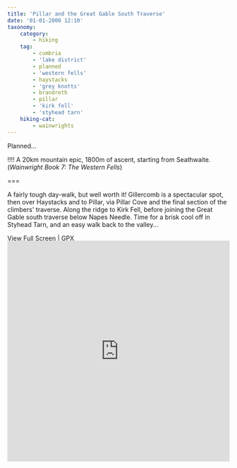 ```yaml
---
title: 'Pillar and the Great Gable South Traverse'
date: '01-01-2000 12:10'
taxonomy:
    category:
        - hiking
    tag:
        - cumbria
        - 'lake district'
        - planned
        - 'western fells'
        - haystacks
        - 'grey knotts'
        - brandreth
        - pillar
        - 'kirk fell'
        - 'styhead tarn'
    hiking-cat:
        - wainwrights
---
```


Planned...

!!!! A 20km mountain epic, 1800m of ascent, starting from Seathwaite. (*Wainwright Book 7: The Western Fells*)

===

A fairly tough day-walk, but well worth it! Gillercomb is a spectacular spot, then over Haystacks and to Pillar, via Pillar Cove and the final section of the climbers' traverse. Along the ridge to Kirk Fell, before joining the Great Gable south traverse below Napes Needle. Time for a brisk cool off in Styhead Tarn, and an easy walk back to the valley...

[View Full Screen](https://map.mootparadox.com/full/pillar-plan) | [GPX](https://map.mootparadox.com/gpx/pillar-plan)  
<p><iframe src="https://map.mootparadox.com/embed/pillar-plan" height="500" width="100%" style="border:none; margin-top:-1.2em;"></iframe></p>